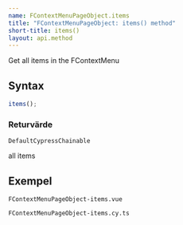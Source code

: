 ```yaml
---
name: FContextMenuPageObject.items
title: "FContextMenuPageObject: items() method"
short-title: items()
layout: api.method
---
```


Get all items in the FContextMenu

## Syntax

```ts nocompile nolint
items();
```

### Returvärde

`DefaultCypressChainable`

all items

## Exempel

```import static
FContextMenuPageObject-items.vue
```

```import
FContextMenuPageObject-items.cy.ts
```
